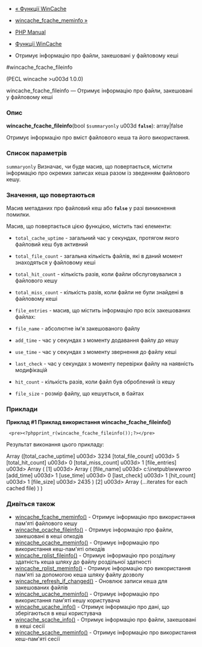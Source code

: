 - [« Функції WinCache](ref.wincache.md)
- [wincache_fcache_meminfo »](function.wincache-fcache-meminfo.md)

- [PHP Manual](index.md)
- [Функції WinCache](ref.wincache.md)
- Отримує інформацію про файли, закешовані у файловому кеші

#wincache_fcache_fileinfo

(PECL wincache \>u003d 1.0.0)

wincache_fcache_fileinfo — Отримує інформацію про файли, закешовані
у файловому кеші

### Опис

**wincache_fcache_fileinfo**(bool `$summaryonly` u003d **`false`**):
array\|false

Отримує інформацію про вміст файлового кеша та його використання.

### Список параметрів

`summaryonly`
Визначає, чи буде масив, що повертається, містити інформацію про
окремих записах кеша разом із зведенням файлового кешу.

### Значення, що повертаються

Масив метаданих про файловий кеш або **`false`** у разі виникнення
помилки.

Масив, що повертається цією функцією, містить такі елементи:

- `total_cache_uptime` - загальний час у секундах, протягом якого
файловий кеш був активний

- `total_file_count` - загальна кількість файлів, які в даний
момент знаходяться у файловому кеші

- `total_hit_count` - кількість разів, коли файли обслуговувалися з
файлового кешу

- `total_miss_count` - кількість разів, коли файли не були знайдені в
файловому кеші

- `file_entries` - масив, що містить інформацію про всіх
закешованих файлах:

- `file_name` - абсолютне ім'я закешованого файлу
- `add_time` - час у секундах з моменту додавання файлу до кешу
- `use_time` - час у секундах з моменту звернення до файлу
кеші
- `last_check` - час у секундах з моменту перевірки файлу на
наявність модифікацій
- `hit_count` - кількість разів, коли файл був оброблений із кешу
- `file_size` - розмір файлу, що кешується, в байтах

### Приклади

**Приклад #1 Приклад використання **wincache_fcache_fileinfo()****

` <pre><?phpprint_r(wincache_fcache_fileinfo());?></pre>`

Результат виконання цього прикладу:

Array
([total_cache_uptime] u003d> 3234
[total_file_count] u003d> 5
[total_hit_count] u003d> 0
[total_miss_count] u003d> 1
[file_entries] u003d> Array
(
[1] u003d> Array
(
[file_name] u003d> c:\inetpub\wwwroo
[add_time] u003d> 1
[use_time] u003d> 0
[last_check] u003d> 1
[hit_count] u003d> 1
[file_size] u003d> 2435
)
[2] u003d> Array (...iterates for each cached file)
)
)

### Дивіться також

- [wincache_fcache_meminfo()](function.wincache-fcache-meminfo.md) -
Отримує інформацію про використання пам'яті файлового кешу
- [wincache_ocache_fileinfo()](function.wincache-ocache-fileinfo.md) -
Отримує інформацію про файли, закешовані в кеші опкодів
- [wincache_ocache_meminfo()](function.wincache-ocache-meminfo.md) -
Отримує інформацію про використання кеш-пам'яті опкодів
- [wincache_rplist_fileinfo()](function.wincache-rplist-fileinfo.md) -
Отримує інформацію про роздільну здатність кеша шляху до файлу роздільної здатності
- [wincache_rplist_meminfo()](function.wincache-rplist-meminfo.md) -
Отримує інформацію про використання пам'яті за допомогою кеша шляху
файлу дозволу
- [wincache_refresh_if_changed()](function.wincache-refresh-if-changed.md) -
Оновлює записи кеша для закешованих файлів
- [wincache_ucache_meminfo()](function.wincache-ucache-meminfo.md) -
Отримує інформацію про використання пам'яті кешу користувача
- [wincache_ucache_info()](function.wincache-ucache-info.md) -
Отримує інформацію про дані, що зберігаються в кеші користувача
- [wincache_scache_info()](function.wincache-scache-info.md) -
Отримує інформацію про файли, закешовані в кеші сесії
- [wincache_scache_meminfo()](function.wincache-scache-meminfo.md) -
Отримує інформацію про використання кеш-пам'яті сесії
